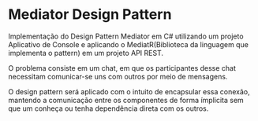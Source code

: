 # Mediator Design Pattern
Implementação do Design Pattern Mediator em C# utilizando um projeto Aplicativo de Console e aplicando o MediatR(Biblioteca da linguagem que implementa o pattern) em um projeto API REST.

O problema consiste em um chat, em que os participantes desse chat necessitam comunicar-se uns com outros por meio de mensagens.

O design pattern será aplicado com o intuito de encapsular essa conexão, mantendo a comunicação entre os componentes de forma ímplicita sem que um conheça ou tenha dependência direta com os outros.
